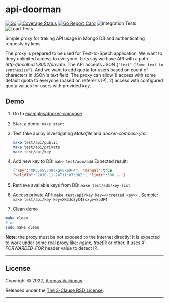 # api-doorman

[![Go](https://github.com/airenas/api-doorman/actions/workflows/go.yml/badge.svg?branch=tts)](https://github.com/airenas/api-doorman/actions/workflows/go.yml) [![Coverage Status](https://coveralls.io/repos/github/airenas/api-doorman/badge.svg?branch=tts)](https://coveralls.io/github/airenas/api-doorman?branch=tts) [![Go Report Card](https://goreportcard.com/badge/github.com/airenas/api-doorman?branch=tts)](https://goreportcard.com/report/github.com/airenas/api-doorman?branch=tts) ![Integration Tests](https://github.com/airenas/api-doorman/workflows/Integration%20Tests/badge.svg) ![Load Tests](https://github.com/airenas/api-doorman/workflows/Load%20Tests/badge.svg)

Simple proxy for traking API usage in Mongo DB and authenticating requests by keys.

The proxy is prepared to be used for Text-to-Spech application. We want to deny unlimited access to everyone.
Lets say we have API with a path *http://localhost:8002/private*. The API accepts JSON `{"text":"Some text to synthesize"}`. And we want to add quota for users based on count of characters in JSON's *text* field. The proxy can allow 1) access with some default quota to everyone (based on referer's IP), 2) access with configured quota values for users with provided *key*.

## Demo

1. Go to [examples/docker-compose](examples/docker-compose)

1. Start a demo: `make start`

1. Test fake api by investigating *Makefile* and *docker-compose.yml*:

   ```bash
   make test/api/public
   make test/api/private
   make test/api/key
   ```

1. Add new key to DB: `make test/adm/add`
Expected result: 

    ```json
    {"key":"XK3JoSyC48cxgvvkpUF4", "manual":true,
    "validTo":"2030-11-24T11:07:00Z", "limit":500 ...}
    ```

1. Retrieve available keys from DB: `make test/adm/key-list`

1. Access private API: `make test/api/key key=<<created key>>` . Sample: `make test/api/key key=XK3JoSyC48cxgvvkpUF4`

1. Clean demo
```bash
make clean
# or 
sudo make clean
```

**Note**: the proxy must be not exposed to the Internet directly! It is expected to work under some real proxy like: *nginx*, *traefik* or other. It uses *X-FORWARDED-FOR* header value to detect IP.

---

## License

Copyright © 2022, [Airenas Vaičiūnas](https://github.com/airenas).

Released under the [The 3-Clause BSD License](LICENSE).

---
